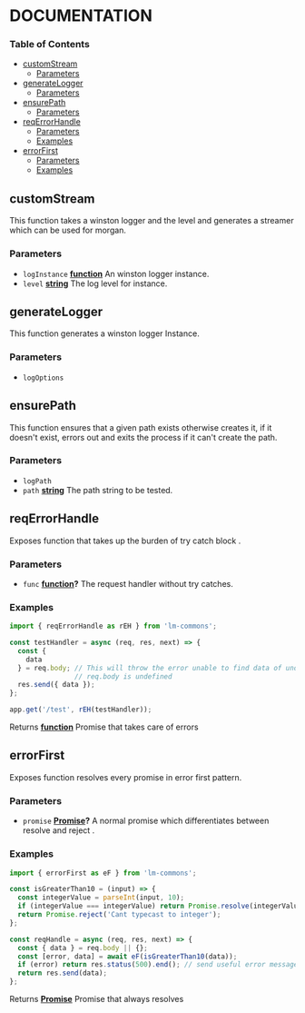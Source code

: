 # DOCUMENTATION

<!-- Generated by documentation.js. Update this documentation by updating the source code. -->

### Table of Contents

-   [customStream](#customstream)
    -   [Parameters](#parameters)
-   [generateLogger](#generatelogger)
    -   [Parameters](#parameters-1)
-   [ensurePath](#ensurepath)
    -   [Parameters](#parameters-2)
-   [reqErrorHandle](#reqerrorhandle)
    -   [Parameters](#parameters-3)
    -   [Examples](#examples)
-   [errorFirst](#errorfirst)
    -   [Parameters](#parameters-4)
    -   [Examples](#examples-1)

## customStream

This function takes a winston logger and the level and generates a
streamer which can be used for morgan.

### Parameters

-   `logInstance` **[function](https://developer.mozilla.org/docs/Web/JavaScript/Reference/Statements/function)** An winston logger instance.
-   `level` **[string](https://developer.mozilla.org/docs/Web/JavaScript/Reference/Global_Objects/String)** The log level for instance.

## generateLogger

This function generates a winston logger Instance.

### Parameters

-   `logOptions`  

## ensurePath

This function ensures that a given path exists otherwise
creates it, if it doesn't exist, errors out and exits the process
if it can't create the path.

### Parameters

-   `logPath`  
-   `path` **[string](https://developer.mozilla.org/docs/Web/JavaScript/Reference/Global_Objects/String)** The path string to be tested.

## reqErrorHandle

Exposes function that takes up the burden of try catch block .

### Parameters

-   `func` **[function](https://developer.mozilla.org/docs/Web/JavaScript/Reference/Statements/function)?** The request handler without try catches.

### Examples

```javascript
import { reqErrorHandle as rEH } from 'lm-commons';

const testHandler = async (req, res, next) => {
  const {
    data
  } = req.body; // This will throw the error unable to find data of undefined if
                // req.body is undefined
  res.send({ data });
};

app.get('/test', rEH(testHandler));
```

Returns **[function](https://developer.mozilla.org/docs/Web/JavaScript/Reference/Statements/function)** Promise that takes care of errors

## errorFirst

Exposes function resolves every promise in error first pattern.

### Parameters

-   `promise` **[Promise](https://developer.mozilla.org/docs/Web/JavaScript/Reference/Global_Objects/Promise)?** A normal promise which differentiates between resolve and reject .

### Examples

```javascript
import { errorFirst as eF } from 'lm-commons';

const isGreaterThan10 = (input) => {
  const integerValue = parseInt(input, 10);
  if (integerValue === integerValue) return Promise.resolve(integerValue > 10);
  return Promise.reject('Cant typecast to integer');
};

const reqHandle = async (req, res, next) => {
  const { data } = req.body || {};
  const [error, data] = await eF(isGreaterThan10(data));
  if (error) return res.status(500).end(); // send useful error messages
  return res.send(data);
};
```

Returns **[Promise](https://developer.mozilla.org/docs/Web/JavaScript/Reference/Global_Objects/Promise)** Promise that always resolves

